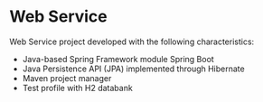 # Web Service

Web Service project developed with the following characteristics:

- Java-based Spring Framework module Spring Boot
- Java Persistence API (JPA) implemented through Hibernate
- Maven project manager
- Test profile with H2 databank
